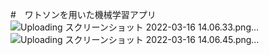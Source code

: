 #　ワトソンを用いた機械学習アプリ
![Uploading スクリーンショット 2022-03-16 14.06.33.png…]()
![Uploading スクリーンショット 2022-03-16 14.06.45.png…]()
